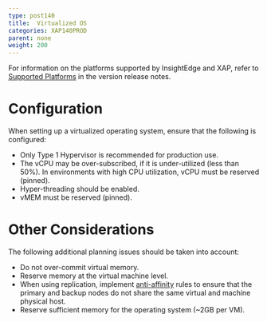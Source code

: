 ```yaml
---
type: post140
title:  Virtualized OS
categories: XAP140PROD
parent: none
weight: 200
---
```



For information on the platforms supported by InsightEdge and XAP, refer to [Supported Platforms](../rn/supported-platforms.html) in the version release notes.

# Configuration

When setting up a virtualized operating system, ensure that the following is configured:

- Only Type 1 Hypervisor is recommended for production use.
- The vCPU may be over-subscribed, if it is under-utilized (less than 50%). In environments with high CPU utilization, vCPU must be reserved (pinned).
- Hyper-threading should be enabled.
- vMEM must be reserved (pinned).

# Other Considerations

The following additional planning issues should be taken into account:

- Do not over-commit virtual memory.
- Reserve memory at the virtual machine level.
- When using replication, implement [anti-affinity](https://pubs.vmware.com/vsphere-51/index.jsp#com.vmware.vsphere.resmgmt.doc/GUID-94FCC204-115A-4918-9533-BFC588338ECB.html?resultof=%2522%2541%256e%2574%2569%252d%2541%2566%2566%2569%256e%2569%2574%2579%2522%2520%2522%2552%2575%256c%2565%2573%2522%2520%2522%2572%2575%256c%2565%2522%2520) rules to ensure that the primary and backup nodes do not share the same virtual and machine physical host. 
- Reserve sufficient memory for the operating system (~2GB per VM).

